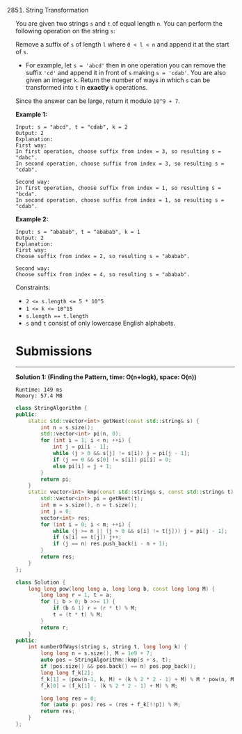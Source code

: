 2851. String Transformation

You are given two strings `s` and `t` of equal length `n`. You can perform the following operation on the string `s`:

Remove a suffix of `s` of length `l` where `0 < l < n` and append it at the start of `s`.
* For example, let `s = 'abcd'` then in one operation you can remove the suffix `'cd'` and append it in front of `s` making `s = 'cdab'`.
You are also given an integer `k`. Return the number of ways in which `s` can be transformed into `t` in **exactly** `k` operations.

Since the answer can be large, return it modulo `10^9 + 7`.

 

**Example 1:**
```
Input: s = "abcd", t = "cdab", k = 2
Output: 2
Explanation: 
First way:
In first operation, choose suffix from index = 3, so resulting s = "dabc".
In second operation, choose suffix from index = 3, so resulting s = "cdab".

Second way:
In first operation, choose suffix from index = 1, so resulting s = "bcda".
In second operation, choose suffix from index = 1, so resulting s = "cdab".
```

**Example 2:**
```
Input: s = "ababab", t = "ababab", k = 1
Output: 2
Explanation: 
First way:
Choose suffix from index = 2, so resulting s = "ababab".

Second way:
Choose suffix from index = 4, so resulting s = "ababab".
```

Constraints:

* `2 <= s.length <= 5 * 10^5`
* `1 <= k <= 10^15`
* `s.length == t.length`
* `s` and `t` consist of only lowercase English alphabets.

# Submissions
---
**Solution 1: (Finding the Pattern, time: O(n+logk), space: O(n))**
```
Runtime: 149 ms
Memory: 57.4 MB
```
```c++
class StringAlgorithm {
public:
    static std::vector<int> getNext(const std::string& s) {
		int n = s.size();
		std::vector<int> pi(n, 0);
		for (int i = 1; i < n; ++i) {
			int j = pi[i - 1];
			while (j > 0 && s[j] != s[i]) j = pi[j - 1];
			if (j == 0 && s[0] != s[i]) pi[i] = 0;
			else pi[i] = j + 1;
		}
		return pi;
	}
	static vector<int> kmp(const std::string& s, const std::string& t) {
		std::vector<int> pi = getNext(t);
		int m = s.size(), n = t.size();
		int j = 0;
        vector<int> res;
		for (int i = 0; i < m; ++i) {
			while (j >= n || (j > 0 && s[i] != t[j])) j = pi[j - 1];
			if (s[i] == t[j]) j++;
			if (j == n) res.push_back(i - n + 1);
		}
		return res;
	}    
};

class Solution {
    long long pow(long long a, long long b, const long long M) {
        long long r = 1, t = a;
        for (; b > 0; b >>= 1) {
            if (b & 1) r = (r * t) % M;
            t = (t * t) % M;
        }
        return r;
    }
public:
    int numberOfWays(string s, string t, long long k) {
        long long n = s.size(), M = 1e9 + 7;
        auto pos = StringAlgorithm::kmp(s + s, t);
        if (pos.size() && pos.back() == n) pos.pop_back();
        long long f_k[2];
        f_k[1] = (pow(n-1, k, M) + (k % 2 * 2 - 1) + M) % M * pow(n, M-2, M) % M;
        f_k[0] = (f_k[1] - (k % 2 * 2 - 1) + M) % M;

        long long res = 0;
        for (auto p: pos) res = (res + f_k[!!p]) % M;
        return res;
    }
};
```
